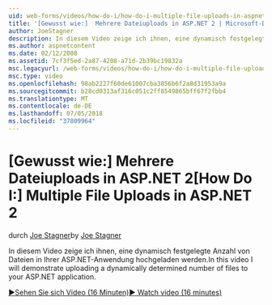```yaml
---
uid: web-forms/videos/how-do-i/how-do-i-multiple-file-uploads-in-aspnet-2
title: '[Gewusst wie:]  Mehrere Dateiuploads in ASP.NET 2 | Microsoft-Dokumentation'
author: JoeStagner
description: In diesem Video zeige ich ihnen, eine dynamisch festgelegte Anzahl von Dateien in Ihrer ASP.NET-Anwendung hochgeladen werden.
ms.author: aspnetcontent
ms.date: 02/12/2008
ms.assetid: 7cf3f5ed-2a87-4208-a71d-2b39bc19832a
msc.legacyurl: /web-forms/videos/how-do-i/how-do-i-multiple-file-uploads-in-aspnet-2
msc.type: video
ms.openlocfilehash: 98ab2227f60de61007cba3856b6f2a8d31953a9a
ms.sourcegitcommit: b28cd0313af316c051c2ff8549865bff67f2fbb4
ms.translationtype: MT
ms.contentlocale: de-DE
ms.lasthandoff: 07/05/2018
ms.locfileid: "37809964"
---
```

<a name="how-do-i--multiple-file-uploads-in-aspnet-2"></a><span data-ttu-id="6e619-103">[Gewusst wie:]  Mehrere Dateiuploads in ASP.NET 2</span><span class="sxs-lookup"><span data-stu-id="6e619-103">[How Do I:]  Multiple File Uploads in ASP.NET 2</span></span>
====================
<span data-ttu-id="6e619-104">durch [Joe Stagner](https://github.com/JoeStagner)</span><span class="sxs-lookup"><span data-stu-id="6e619-104">by [Joe Stagner](https://github.com/JoeStagner)</span></span>

<span data-ttu-id="6e619-105">In diesem Video zeige ich ihnen, eine dynamisch festgelegte Anzahl von Dateien in Ihrer ASP.NET-Anwendung hochgeladen werden.</span><span class="sxs-lookup"><span data-stu-id="6e619-105">In this video I will demonstrate uploading a dynamically determined number of files to your ASP.NET application.</span></span>

[<span data-ttu-id="6e619-106">&#9654;Sehen Sie sich Video (16 Minuten)</span><span class="sxs-lookup"><span data-stu-id="6e619-106">&#9654; Watch video (16 minutes)</span></span>](https://channel9.msdn.com/Blogs/ASP-NET-Site-Videos/how-do-i-multiple-file-uploads-in-aspnet-2)
